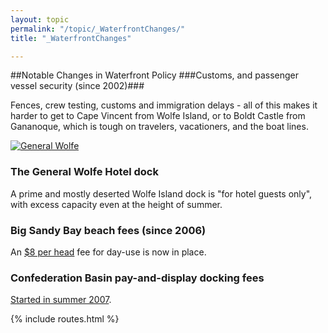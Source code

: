```yaml
---
layout: topic
permalink: "/topic/_WaterfrontChanges/"
title: "_WaterfrontChanges"

---
```


##Notable Changes in Waterfront Policy
###Customs, and passenger vessel security (since 2002)###

Fences, crew testing, customs and immigration delays - all of this makes it harder to get to Cape Vincent from Wolfe Island, or to Boldt Castle from Gananoque, which is tough on travelers, vacationers, and the boat lines.

<a href="http://k7waterfront.org/Images/GeneralWolfeDock.jpg"><img src="http://K7Waterfront.org/Images/GeneralWolfeDock100h.jpg" alt="General Wolfe" class="floatright"></a>

<h3>The General Wolfe Hotel dock</h3>

A prime and mostly deserted Wolfe Island dock is "for hotel guests only", with excess capacity even at the height of summer.

<h3>Big Sandy Bay beach fees (since 2006)</h3>

An [$8 per head](http://www.bigsandybay.ca/faq/admission-fees) fee for day-use is now in place.

<h3>Confederation Basin pay-and-display docking fees</h3>

[Started in summer 2007](http://k7waterfront.org/Topic/__Whig20070630).

{% include routes.html %}
